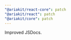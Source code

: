 ```yaml
---
"@ariakit/react-core": patch
"@ariakit/react": patch
"@ariakit/core": patch
---
```


Improved JSDocs.
